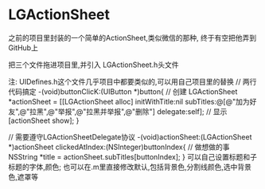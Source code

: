 # LGActionSheet
之前的项目里封装的一个简单的ActionSheet,类似微信的那种, 终于有空把他弄到GitHub上

把三个文件拖进项目里,并引入 LGActionSheet.h头文件

注: UIDefines.h这个文件几乎项目中都要类似的,可以用自己项目里的替换
// 两行代码搞定
-(void)buttonClicK:(UIButton *)button{ 
    // 创建 
    LGActionSheet *actionSheet = [[LGActionSheet alloc] initWithTitle:nil subTitles:@[@"加为好友",@"拉黑",@"举报",@"拉黑并举报",@"删除"] delegate:self]; 
    // 显示 
    [actionSheet show];
}

// 需要遵守LGActionSheetDelegate协议
-(void)actionSheet:(LGActionSheet *)actionSheet clickedAtIndex:(NSInteger)buttonIndex{ 
    // 做想做的事 
    NSString *title = actionSheet.subTitles[buttonIndex]; 
}
可以自己设置标题和子标题的字体,颜色; 也可以在.m里直接修改默认,包括背景色,分割线颜色,选中背景色,遮罩等
